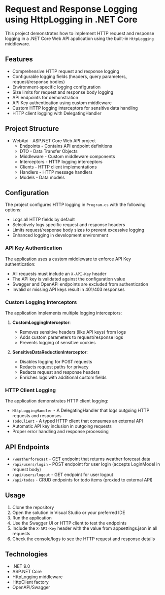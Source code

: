 # Request and Response Logging using HttpLogging in .NET Core

This project demonstrates how to implement HTTP request and response logging in a .NET Core Web API application using the built-in `HttpLogging` middleware.

## Features

- Comprehensive HTTP request and response logging
- Configurable logging fields (headers, query parameters, request/response bodies)
- Environment-specific logging configuration
- Size limits for request and response body logging
- API endpoints for demonstration
- API Key authentication using custom middleware
- Custom HTTP logging interceptors for sensitive data handling
- HTTP client logging with DelegatingHandler

## Project Structure

- WebApi - ASP.NET Core Web API project
  - Endpoints - Contains API endpoint definitions
  - DTO - Data Transfer Objects
  - Middleware - Custom middleware components
  - Interceptors - HTTP logging interceptors
  - Clients - HTTP client implementations
  - Handlers - HTTP message handlers
  - Models - Data models

## Configuration

The project configures HTTP logging in `Program.cs` with the following options:

- Logs all HTTP fields by default
- Selectively logs specific request and response headers
- Limits request/response body sizes to prevent excessive logging
- Enhanced logging in development environment

### API Key Authentication

The application uses a custom middleware to enforce API Key authentication:

- All requests must include an `X-API-Key` header
- The API key is validated against the configuration value
- Swagger and OpenAPI endpoints are excluded from authentication
- Invalid or missing API keys result in 401/403 responses

### Custom Logging Interceptors

The application implements multiple logging interceptors:

1. **CustomLoggingInterceptor**:
   - Removes sensitive headers (like API keys) from logs
   - Adds custom parameters to request/response logs
   - Prevents logging of sensitive cookies

2. **SensitiveDataReductionInterceptor**:
   - Disables logging for POST requests
   - Redacts request paths for privacy
   - Redacts request and response headers
   - Enriches logs with additional custom fields

### HTTP Client Logging

The application demonstrates HTTP client logging:

- `HttpLoggingHandler` - A DelegatingHandler that logs outgoing HTTP requests and responses
- `TodoClient` - A typed HTTP client that consumes an external API
- Automatic API key inclusion in outgoing requests
- Proper error handling and response processing

## API Endpoints

- `/weatherforecast` - GET endpoint that returns weather forecast data
- `/api/users/login` - POST endpoint for user login (accepts LoginModel in request body)
- `/api/users/logout` - GET endpoint for user logout
- `/api/todos` - CRUD endpoints for todo items (proxied to external API)

## Usage

1. Clone the repository
2. Open the solution in Visual Studio or your preferred IDE
3. Run the application
4. Use the Swagger UI or HTTP client to test the endpoints
5. Include the `X-API-Key` header with the value from appsettings.json in all requests
6. Check the console/logs to see the HTTP request and response details

## Technologies

- .NET 9.0
- ASP.NET Core
- HttpLogging middleware
- HttpClient factory
- OpenAPI/Swagger